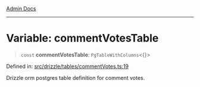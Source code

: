 [Admin Docs](/)

***

# Variable: commentVotesTable

> `const` **commentVotesTable**: `PgTableWithColumns`\<\{\}\>

Defined in: [src/drizzle/tables/commentVotes.ts:19](https://github.com/NishantSinghhhhh/talawa-api/blob/cecfd40a68e5e0e9c8a0b8efd045a3c4381a2c01/src/drizzle/tables/commentVotes.ts#L19)

Drizzle orm postgres table definition for comment votes.
